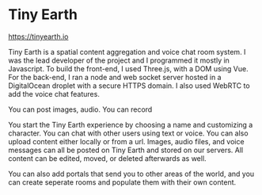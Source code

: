 # Tiny Earth

https://tinyearth.io

Tiny Earth is a spatial content aggregation and voice chat room system.
I was the lead developer of the project and I programmed it mostly in Javascript. To build the front-end, I used Three.js, with a DOM using Vue. For the back-end, I ran a node and web socket server hosted in a DigitalOcean droplet with a secure HTTPS domain. I also used WebRTC to add the voice chat features.

You can post images, audio. You can record 

You start the Tiny Earth experience by choosing a name and customizing a character. You can chat with other users using text or voice. You can also upload content either locally or from a url. Images, audio files, and voice messages can all be posted on Tiny Earth and stored on our servers. All content can be edited, moved, or deleted afterwards as well.

You can also add portals that send you to other areas of the world, and you can create seperate rooms and populate them with their own content.
